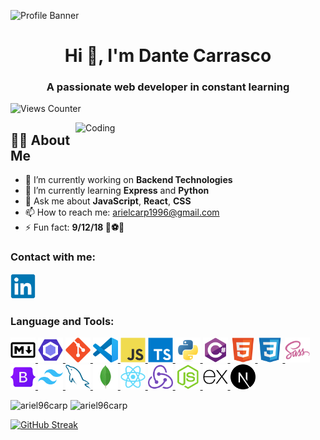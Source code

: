 ![Profile Banner](https://ar.catalyst.concentrix.com/wp-content/uploads/2019/10/front-end-developer-1609x555.png)
<h1 align="center">Hi 👋, I'm Dante Carrasco</h1>
<h3 align="center">A passionate web developer in constant learning</h3>

![Views Counter](https://komarev.com/ghpvc/?username=ariel96carp&color=green)

<img align="right" width="400" src="https://cdn.dribbble.com/users/1162077/screenshots/3848914/programmer.gif" alt="Coding" />

## 👨‍💻 About Me
- 🔭 I’m currently working on **Backend Technologies**
- 🌱 I’m currently learning **Express** and **Python**
- 💬 Ask me about **JavaScript**, **React**, **CSS**
- 📫 How to reach me: [arielcarp1996@gmail.com](mailto:arielcarp1996@gmail.com)
- ⚡ Fun fact: **9/12/18 🐔⚽😁**

### Contact with me:
<a href="https://www.linkedin.com/in/dante-carrasco-1aaa9419b/" target="_blank">
  <img src="https://github.com/devicons/devicon/blob/master/icons/linkedin/linkedin-original.svg" alt="Linkedin" width="40" />
</a>

### Language and Tools:
<p>
  <a href="https://www.markdownguide.org/" target="_blank">
    <img src="https://github.com/devicons/devicon/blob/master/icons/markdown/markdown-original.svg" alt="Markdown" width="40" />
  </a>
  <a href="https://eslint.org/" target="_blank">
    <img src="https://github.com/devicons/devicon/blob/master/icons/eslint/eslint-original.svg" alt="ESLint" width="40" />
  </a>
  <a href="https://git-scm.com/" target="_blank">
    <img src="https://github.com/devicons/devicon/blob/master/icons/git/git-original.svg" alt="GIT" width="40" />
  </a>
  <a href="https://code.visualstudio.com/" target="_blank">
    <img src="https://github.com/devicons/devicon/blob/master/icons/vscode/vscode-original.svg" alt="VisualCode" width="40" />
  </a>
  <a href="https://www.javascript.com/" target="_blank">
    <img src="https://github.com/devicons/devicon/blob/master/icons/javascript/javascript-original.svg" alt="JavaScript" width="40" />
  </a>
  <a href="https://www.typescriptlang.org/" target="_blank">
    <img src="https://github.com/devicons/devicon/blob/master/icons/typescript/typescript-original.svg" alt="TypeScript" width="40" />
  </a>
  <a href="https://www.python.org/" target="_blank">
    <img src="https://github.com/devicons/devicon/blob/master/icons/python/python-original.svg" alt="Python" width="40" />
  </a>
  <a href="https://www.python.org/" target="_blank">
    <img src="https://github.com/devicons/devicon/blob/master/icons/csharp/csharp-original.svg" alt="C#" width="40" />
  </a>
  <a href="https://html5.org/" target="_blank">
    <img src="https://github.com/devicons/devicon/blob/master/icons/html5/html5-original.svg" alt="HTML5" width="40" />
  </a>
  <a href="https://lenguajecss.com/" target="_blank">
    <img src="https://github.com/devicons/devicon/blob/master/icons/css3/css3-original.svg" alt="CSS3" width="40" />
  </a>
  <a href="https://sass-lang.com/" target="_blank">
    <img src="https://github.com/devicons/devicon/blob/master/icons/sass/sass-original.svg" alt="SASS" width="40" />
  </a>
  <a href="https://getbootstrap.com/" target="_blank">
    <img src="https://github.com/devicons/devicon/blob/master/icons/bootstrap/bootstrap-original.svg" alt="Bootstrap" width="40" />
  </a>
  <a href="https://tailwindcss.com/" target="_blank">
    <img src="https://github.com/devicons/devicon/blob/master/icons/tailwindcss/tailwindcss-plain.svg" alt="Tailwind" width="40" />
  </a>
  <a href="https://www.mysql.com/" target="_blank">
    <img src="https://github.com/devicons/devicon/blob/master/icons/mysql/mysql-original.svg" alt="MySQL" width="40" />
  </a>
  <a href="https://www.mongodb.com/home" target="_blank">
    <img src="https://github.com/devicons/devicon/blob/master/icons/mongodb/mongodb-original.svg" alt="MongoDB" width="40" />
  </a>
  <a href="https://reactjs.org/" target="_blank">
    <img src="https://github.com/devicons/devicon/blob/master/icons/react/react-original.svg" alt="React" width="40" />
  </a>
  <a href="https://redux.js.org/" target="_blank">
    <img src="https://github.com/devicons/devicon/blob/master/icons/redux/redux-original.svg" alt="Redux" width="40" />
  </a>
  <a href="https://nodejs.org/" target="_blank">
    <img src="https://github.com/devicons/devicon/blob/master/icons/nodejs/nodejs-original.svg" alt="NodeJS" width="40" />
  </a>
  <a href="https://expressjs.com/" target="_blank">
    <img src="https://github.com/devicons/devicon/blob/master/icons/express/express-original.svg" alt="Express" width="40" />
  </a>
  <a href="https://nextjs.org/" target="_blank">
    <img src="https://github.com/devicons/devicon/blob/master/icons/nextjs/nextjs-original.svg" alt="NextJS" width="40" />
  </a>
</p>

<img src="https://github-readme-stats.vercel.app/api/top-langs?username=ariel96carp&show_icons=true&locale=en&layout=compact" alt="ariel96carp" />
<img src="https://github-readme-stats.vercel.app/api?username=ariel96carp&show_icons=true&theme=transparent" alt="ariel96carp" />

[![GitHub Streak](https://streak-stats.demolab.com/?user=ariel96carp&theme=dark)](https://git.io/streak-stats)
